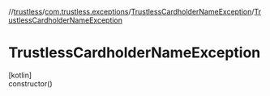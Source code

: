 //[trustless](../../../index.md)/[com.trustless.exceptions](../index.md)/[TrustlessCardholderNameException](index.md)/[TrustlessCardholderNameException](-trustless-cardholder-name-exception.md)

# TrustlessCardholderNameException

[kotlin]\
constructor()
